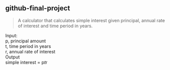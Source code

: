 ## github-final-project

>A calculator that calculates simple interest given principal, annual rate of interest and time period in years.

Input: <br />
   p, principal amount <br />
   t, time period in years <br />
   r, annual rate of interest <br />
 Output <br />
   simple interest = p*t*r
